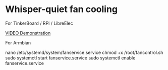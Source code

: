 # Whisper-quiet fan cooling

For TinkerBoard / RPi / LibreElec

[VIDEO Demonstration](https://youtu.be/enco-fARksk)

For Armbian

nano /etc/systemd/system/fanservice.service
chmod +x /root/fancontrol.sh
sudo systemctl start fanservice.service
sudo systemctl enable fanservice.service


